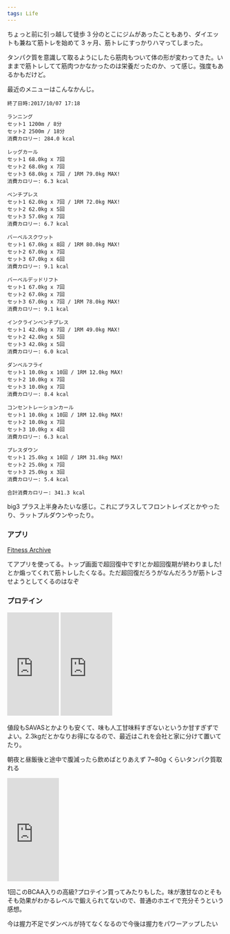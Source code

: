 ```yaml
---
tags: Life
---
```


ちょっと前に引っ越して徒歩 3 分のとこにジムがあったこともあり、ダイエットも兼ねて筋トレを始めて 3 ヶ月、筋トレにすっかりハマってしまった。

タンパク質を意識して取るようにしたら筋肉もついて体の形が変わってきた。いままで筋トレしてて筋肉つかなかったのは栄養だったのか、って感じ。強度もあるかもだけど。

最近のメニューはこんなかんじ。

```
終了日時:2017/10/07 17:18

ランニング
セット1 1200m / 8分
セット2 2500m / 18分
消費カロリー: 284.0 kcal

レッグカール
セット1 68.0kg x 7回
セット2 68.0kg x 7回
セット3 68.0kg x 7回 / 1RM 79.0kg MAX!
消費カロリー: 6.3 kcal

ベンチプレス
セット1 62.0kg x 7回 / 1RM 72.0kg MAX!
セット2 62.0kg x 5回
セット3 57.0kg x 7回
消費カロリー: 6.7 kcal

バーベルスクワット
セット1 67.0kg x 8回 / 1RM 80.0kg MAX!
セット2 67.0kg x 7回
セット3 67.0kg x 6回
消費カロリー: 9.1 kcal

バーベルデッドリフト
セット1 67.0kg x 7回
セット2 67.0kg x 7回
セット3 67.0kg x 7回 / 1RM 78.0kg MAX!
消費カロリー: 9.1 kcal

インクラインベンチプレス
セット1 42.0kg x 7回 / 1RM 49.0kg MAX!
セット2 42.0kg x 5回
セット3 42.0kg x 5回
消費カロリー: 6.0 kcal

ダンベルフライ
セット1 10.0kg x 10回 / 1RM 12.0kg MAX!
セット2 10.0kg x 7回
セット3 10.0kg x 7回
消費カロリー: 8.4 kcal

コンセントレーションカール
セット1 10.0kg x 10回 / 1RM 12.0kg MAX!
セット2 10.0kg x 7回
セット3 10.0kg x 4回
消費カロリー: 6.3 kcal

プレスダウン
セット1 25.0kg x 10回 / 1RM 31.0kg MAX!
セット2 25.0kg x 7回
セット3 25.0kg x 3回
消費カロリー: 5.4 kcal

合計消費カロリー: 341.3 kcal

```

big3 プラス上半身みたいな感じ。これにプラスしてフロントレイズとかやったり、ラットプルダウンやったり。

### アプリ

[Fitness Archive](http://www.fit-a.jp/)

てアプリを使ってる。トップ画面で超回復中です!とか超回復期が終わりました!とか煽ってくれて筋トレしたくなる。ただ超回復だろうがなんだろうが筋トレさせようとしてくるのはなぞ

### プロテイン

<iframe style="width:120px;height:240px;" marginwidth="0" marginheight="0" scrolling="no" frameborder="0" src="https://rcm-fe.amazon-adsystem.com/e/cm?ref=qf_sp_asin_til&t=tarossf-22&m=amazon&o=9&p=8&l=as1&IS1=1&detail=1&asins=B01N4AT3MB&linkId=62b586a64a8378c437bcd434ad9eeba2&bc1=000000&lt1=_blank&fc1=333333&lc1=0066c0&bg1=ffffff&f=ifr">
    </iframe>
<iframe style="width:120px;height:240px;" marginwidth="0" marginheight="0" scrolling="no" frameborder="0" src="https://rcm-fe.amazon-adsystem.com/e/cm?ref=qf_sp_asin_til&t=tarossf-22&m=amazon&o=9&p=8&l=as1&IS1=1&detail=1&asins=B00ITIPHLC&linkId=62ad5932ece6a9331ce7c0fca6b23b37&bc1=000000&lt1=_blank&fc1=333333&lc1=0066c0&bg1=ffffff&f=ifr">
    </iframe>
    
値段もSAVASとかよりも安くて、味も人工甘味料すぎないというか甘すぎずでよい。2.3kgだとかなりお得になるので、最近はこれを会社と家に分けて置いてたり。

朝夜と昼飯後と途中で腹減ったら飲めばとりあえず 7~80g くらいタンパク質取れる

<iframe style="width:120px;height:240px;" marginwidth="0" marginheight="0" scrolling="no" frameborder="0" src="https://rcm-fe.amazon-adsystem.com/e/cm?ref=qf_sp_asin_til&t=tarossf-22&m=amazon&o=9&p=8&l=as1&IS1=1&detail=1&asins=B017IRXGNU&linkId=c15e91f3a89191d1166670bece8b9ddb&bc1=000000&lt1=_blank&fc1=333333&lc1=0066c0&bg1=ffffff&f=ifr">
    </iframe>
    
1回このBCAA入りの高級?プロテイン買ってみたりもした。味が激甘なのとそもそも効果がわかるレベルで鍛えられてないので、普通のホエイで充分そうという感想。

今は握力不足でダンベルが持てなくなるので今後は握力をパワーアップしたい

